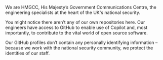 <img src="https://github.com/hmgcc/.github/raw/main/profile/hmgcc_logo.png" alt="" />

We are HMGCC, His Majesty’s Government Communications Centre, the engineering specialists at the heart of the UK's national security.

You might notice there aren’t any of our own repositories here. Our engineers have access to GitHub to enable use of Copilot and, most importantly, to contribute to the vital world of open source software. 

Our GitHub profiles don’t contain any personally identifying information – because we work with the national security community, we protect the identities of our staff.

